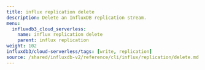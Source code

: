 ```yaml
---
title: influx replication delete
description: Delete an InfluxDB replication stream.
menu:
  influxdb3_cloud_serverless:
    name: influx replication delete
    parent: influx replication
weight: 102
influxdb3/cloud-serverless/tags: [write, replication]
source: /shared/influxdb-v2/reference/cli/influx/replication/delete.md
---
```


<!-- The content of this file is at 
// SOURCE content/shared/influxdb-v2/reference/cli/influx/replication/delete.md-->
